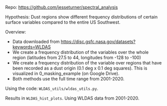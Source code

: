 Repo: https://github.com/jesseturner/spectral_analysis

Hypothesis: Dust regions show different frequency distributions of certain surface variables compared to the entire US Southwest. 

Overview:
- Data downloaded from https://disc.gsfc.nasa.gov/datasets?keywords=WLDAS
- We create a frequency distribution of the variables over the whole region (latitudes from 27.5 to 44, longitudes from -128 to -100)
- We create a frequency distribution of the variable over regions that have been recorded as a dust origin (0.1 deg x 0.1 deg squares). This is visualized in 0_masking_example (on Google Drive). 
- Both methods use the full time range from 2001-2020. 

Using the code: `WLDAS_utils/wldas_utils.py`. 

Results in `WLDAS_hist_plots`. Using WLDAS data from 2001-2020. 


